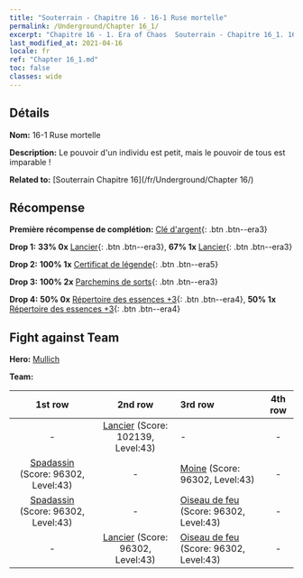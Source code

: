```yaml
---
title: "Souterrain - Chapitre 16 - 16-1 Ruse mortelle"
permalink: /Underground/Chapter 16_1/
excerpt: "Chapitre 16 - 1. Era of Chaos  Souterrain - Chapitre 16_1. 16-1 Ruse mortelle"
last_modified_at: 2021-04-16
locale: fr
ref: "Chapter 16_1.md"
toc: false
classes: wide
---
```


## Détails

 **Nom:** 16-1 Ruse mortelle

 **Description:** Le pouvoir d'un individu est petit, mais le pouvoir de tous est imparable !

 **Related to:** [Souterrain Chapitre 16](/fr/Underground/Chapter 16/)

## Récompense

 **Première récompense de complétion:** [Clé d'argent](/fr/Items/con_693/){: .btn .btn--era3}

 **Drop 1:** **33% 0x** [Lancier](/fr/Items/unt_190/){: .btn .btn--era3}, **67% 1x** [Lancier](/fr/Items/unt_190/){: .btn .btn--era3}

 **Drop 2:** **100% 1x** [Certificat de légende](/fr/Items/mat_67/){: .btn .btn--era5}

 **Drop 3:** **100% 2x** [Parchemins de sorts](/fr/Items/con_694/){: .btn .btn--era3}

 **Drop 4:** **50% 0x** [Répertoire des essences +3](/fr/Items/mat_60/){: .btn .btn--era4}, **50% 1x** [Répertoire des essences +3](/fr/Items/mat_60/){: .btn .btn--era4}


## Fight against Team
 **Hero:** [Mullich](/fr/heroes/Mullich/)

 **Team:**


  | 1st row | 2nd row | 3rd row | 4th row |
  |:----:|:----:|:----|:----:|
  | - | [Lancier](/fr/units/Pikeman/) (Score: 102139, Level:43)  | - | - |
  | [Spadassin](/fr/units/Swordsman/) (Score: 96302, Level:43)  | - | [Moine](/fr/units/Monk/) (Score: 96302, Level:43)  | - |
  | [Spadassin](/fr/units/Swordsman/) (Score: 96302, Level:43)  | - | [Oiseau de feu](/fr/units/Firebird/) (Score: 96302, Level:43)  | - |
  | - | [Lancier](/fr/units/Pikeman/) (Score: 96302, Level:43)  | [Oiseau de feu](/fr/units/Firebird/) (Score: 96302, Level:43)  | - |


